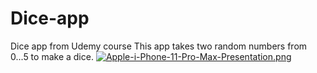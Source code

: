 # Dice-app
Dice app from Udemy course
This app takes two random numbers from 0...5 to make a dice.
[![Apple-i-Phone-11-Pro-Max-Presentation.png](https://i.postimg.cc/65VpkF5s/Apple-i-Phone-11-Pro-Max-Presentation.png)](https://postimg.cc/Yh97gnW8)
